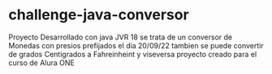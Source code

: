 # challenge-java-conversor

Proyecto Desarrollado con java JVR 18
se trata de un conversor de Monedas con presios prefijados el dia 20/09/22
tambien se puede convertir de grados Centigrados a Fahreinheint y viseversa
proyecto creado para el curso de Alura ONE
